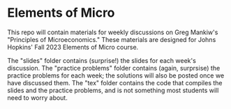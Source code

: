 # Elements of Micro
This repo will contain materials for weekly discussions on Greg Mankiw's "Principles of Microeconomics." These materials are designed for Johns Hopkins' Fall 2023 Elements of Micro course.

The "slides" folder contains (surprise!) the slides for each week's discussion. The "practice problems" folder contains (again, surprsise) the practice problems for each week; the solutions will also be posted once we have discussed them. The "tex" folder contains the code that compiles the slides and the practice problems, and is not something most students will need to worry about.
